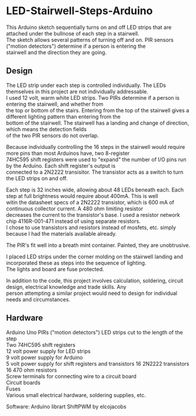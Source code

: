 # LED-Stairwell-Steps-Arduino  
This Arduino sketch sequentially turns on and off LED strips that are attached under the bullnose of each step in a stairwell.  
The sketch allows several patterns of turning off and on. PIR sensors ("motion detectors") determine if a person is entering the  
stairwell and the direction they are going.  

## Design  
The LED strip under each step is controlled individually. The LEDs themselves in this project are not individually addressable.  
I used 12 volt, warm white LED strips. Two PIRs determine if a person is entering the stairwell, and whether from  
the top or bottom of the stairs. Entering from the top of the stairwell gives a different lighting pattern than entering from the  
bottom of the stairwell. The stairwell has a landing and change of direction, which means the detection fields   
of the two PIR sensors do not overlap.  

Because individually controlling the 16 steps in the stairwell would require more pins than most Arduinos have, two 8-register  
74HC595 shift registers were used to "expand" the number of I/O pins run by the Arduino.  Each shift register's output is  
connected to a 2N2222 transisitor. The transistor acts as a switch to turn the LED strips on and off. 

Each step is 32 inches wide, allowing about 48 LEDs beneath each. Each step at full brightness would require about 400mA. This is well  
witin the datasheet specs of a 2N2222 transistor, which is 600 mA of continuous collector current. A 480 ohm limiting resistor  
decreases the current to the transistor's base.  I used a resistor network chip 4116R-001-471 instead of using separate resistors.  
I chose to use transistors and resistors instead of mosfets, etc. simply because I had the materials available already.  

The PIR's fit well into a breath mint container. Painted, they are unobtrusive.  

I placed LED strips under the corner molding on the stairwell landing and incorporated these as steps into the sequence of lighting.  
The lights and board are fuse protected.   

In addition to the code, this project involves calculation, soldering, circuit design, electrical knowledge and trade skills. Any  
person attempting a similar project would need to design for individual needs and circumstances.

## Hardware
Arduino Uno 
PIRs ("motion detectors")
LED strips cut to the length of the step  
Two 74HC595 shift registers  
12 volt power supply for LED strips  
9 volt power supply for Arduino  
5 volt power supply for shift registers and transistors
16 2N2222 transistors  
16 470 ohm resistors  
Screw terminals for connecting wire to a circuit board  
Circuit boards  
Fuses  
Various small electrical hardware, soldering supplies, etc.  

Software:
Arduino librart ShiftPWM by elcojacobs
